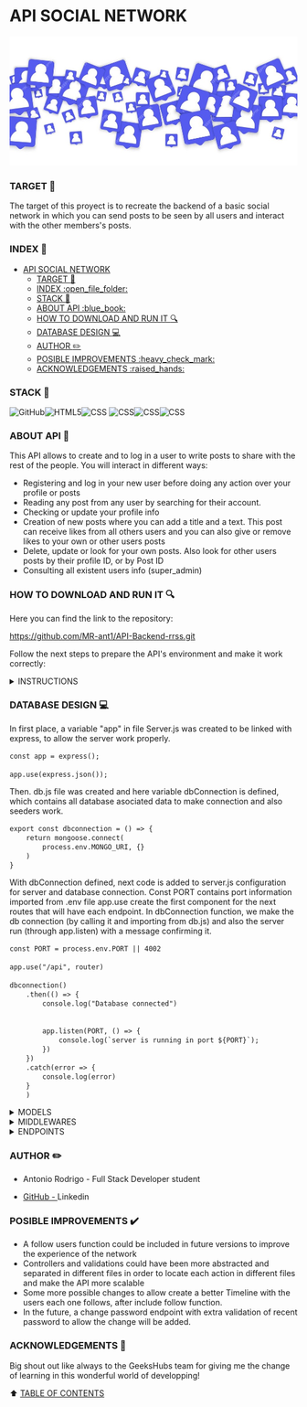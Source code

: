 # API SOCIAL NETWORK
![alt text](img/WelcomePicture.jpg)
### TARGET :dart:
The target of this proyect is to recreate the backend of a basic social network in which you can send posts to be seen by all users and interact with the other members's posts.

### INDEX :open_file_folder: 
- [API SOCIAL NETWORK](#api-social-network)
    - [TARGET :dart:](#target-dart)
    - [INDEX :open\_file\_folder:](#index-open_file_folder)
    - [STACK :wrench:](#stack-wrench)
    - [ABOUT API :blue\_book:](#about-api-blue_book)
    - [HOW TO DOWNLOAD AND RUN IT :mag:](#how-to-download-and-run-it-mag)
    - [DATABASE DESIGN :computer:](#database-design-computer)
    - [AUTHOR :pencil2:](#author-pencil2)
    - [POSIBLE IMPROVEMENTS :heavy\_check\_mark:](#posible-improvements-heavy_check_mark)
    - [ACKNOWLEDGEMENTS :raised\_hands:](#acknowledgements-raised_hands)

### STACK :wrench:
<img src="https://img.shields.io/badge/GitHub-100000?style=for-the-badge&logo=github&logoColor=white" alt="GitHub" /><img src="https://img.shields.io/badge/Node.js-43853D?style=for-the-badge&logo=node.js&logoColor=white" alt="HTML5" /><img src="https://img.shields.io/badge/Express.js-404D59?style=for-the-badge" alt="CSS"/>
<img src="https://img.shields.io/badge/DOCKER-2020BF?style=for-the-badge&logo=docker&logoColor=white" alt="CSS" /><img src="https://camo.githubusercontent.com/0f98e0edc3ae47a19fac8a8679ba0a4f678ed9872c18771cb53f493b21ddaf90/68747470733a2f2f696d672e736869656c64732e696f2f62616467652f6a61766173636970742d4546443831443f7374796c653d666f722d7468652d6261646765266c6f676f3d6a617661736372697074266c6f676f436f6c6f723d626c61636b" alt="CSS" /><img src="https://camo.githubusercontent.com/7e95531437f8c91626ae46cb69240160dfde5c39c1119c550cd174ba8a19e712/68747470733a2f2f696d672e736869656c64732e696f2f62616467652f4d6f6e676f44422d2532333465613934622e7376673f7374796c653d666f722d7468652d6261646765266c6f676f3d6d6f6e676f6462266c6f676f436f6c6f723d7768697465" alt="CSS" />


### ABOUT API :blue_book:

This API allows to create and to log in a user to write posts to share with the rest of the people. You will interact in different ways:

- Registering and log in your new user before doing any action over your profile or posts
- Reading any post from any user by searching for their account.
- Checking or update your profile info
- Creation of new posts where you can add a title and a text. This post can receive likes from all others users and you can also give or remove likes to your own or other users posts
- Delete, update or look for your own posts. Also look for other users posts by their profile ID, or by Post ID
- Consulting all existent users info (super_admin)


### HOW TO DOWNLOAD AND RUN IT :mag: 

Here you can find the link to the repository:

https://github.com/MR-ant1/API-Backend-rrss.git

Follow the next steps to prepare the API's environment and make it work correctly:
<details>
<summary>INSTRUCTIONS</summary>

 1. First install Visual Studio Code, some client (like "Thunder", "Postman" or "Insomnia") and MongoDB Compass. Here I leave the links to download each of them (as client, it can be downloaded Postman or Insomnia, or install thunder from the extensions area in visual studio).
 2. 
- <a href=https://www.mongodb.com/try/download/compass > MongoDB Compass</a>
- <a href=https://www.postman.com/downloads/ > Postman</a>
- <a href=https://code.visualstudio.com/ > Visual studio Code</a>  



3. Create a folder to the proyect, open it and execute this command in console:
``` hash
git: init
```
Once we do it, Clone the repository with the command "git clone https://github.com/MR-ant1/Tattoo-API.git

4. Execute in terminal, in order of appaerance, the next commands:
``` bash
npm init --y
```
``` bash
npm install
```
5. Create file ".env". Use sample incluided with references needed to introduce our container data and be able to run server and database. 

``` bash
PORT=4001

MONGO_URI=mongodb+srv://Antonio:RvtT3Dhgv1agfpAQ@apitattoo.e78cn4e.mongodb.net/

JWT_SECRET=SECRETO
```
6. Create a new connection in MongoDB Compass. It's as simple as copy paste the MONGO_URI link which is over this sentence.

7. Execute seeders through command:
``` bash
npm run seed
```
or
``` bash
node ./src/database/seeders/seeder.js 
```
With this, we'll adding our models and registers to our Database, so we can check all data in compass
8. Run the server with command:
``` bash
npm run dev
```
9. Go to the client an import collection file included in HTTP folder
10. Now you have all prepared to try the different functions from the API. Continue reading to find all instructions about it.
</details>


### DATABASE DESIGN :computer:


In first place, a variable "app" in file Server.js was created to be linked with express, to allow the server work properly.
```
const app = express();

app.use(express.json());
```
Then. db.js file was created and here variable dbConnection is defined, which contains all database asociated data to make connection and also seeders work.
```
export const dbconnection = () => {
    return mongoose.connect(
        process.env.MONGO_URI, {}
    )
}
```
With dbConnection defined, next code is added to server.js configuration for server and database connection. Const PORT contains port information imported from .env file app.use create the first component for the next routes that will have each endpoint. 
In dbConnection function, we make the db connection (by calling it and importing from db.js) and also the server run (through app.listen) with a message confirming it.
```
const PORT = process.env.PORT || 4002

app.use("/api", router)

dbconnection()
    .then(() => {
        console.log("Database connected")


        app.listen(PORT, () => {
            console.log(`server is running in port ${PORT}`);
        })
    })
    .catch(error => {
        console.log(error)
    }
    )
```
<details>
<summary>MODELS</summary>

The next step is to create models for Users and Posts, this sets the properties of this entities and relations between them. This will allow interacting with endpoints in order to add, update, get or delete registers.

![alt text](img/UserModelPic.png)

In previous picture, the final field called "likes" represent the amount of likes that every post received from users. In this one, we introduce a reference to User to make possible relations with the other model.


</details>
<details>
<summary>MIDDLEWARES</summary>

Their function is to control user's access to the different actions in API. Two middlewares were created, "auth" to check if the user has logged in to be able to make any action, and "isSuperAdmin", that checks if the user owns this role who has some especial permissions to some endpoints.
We include this middlewares after the route to give an extra comprobation before the endpoint executes, depending on which users we'll allow to make any action.

    AUTH
![alt text](img/AuthMiddlewarePicture.png)

  Auth variable is defined. This will use req, res and next parameters. Then, const Token is defined by taking authorization headers from user and spliting [""] characters. 
  Finally, we defined decoded const to verify the token obtained and the secret word definded in .env. If both parameters are correct, req.tokenData is created to use it in endpoints and get userId or UserRole and the next function allows to execute next step.

    IS_SUPER_ADMIN
![alt text](img/isSuperAdminMiddlewarePicture.png)

After we defined req.tokenData, this is used in the other middleware to check if the user has a super_admin role in his token and allow him to run "super admin" endpoints.
</details>

<details>
<summary>ENDPOINTS</summary>
<details>
<summary>AUTH ENDPOINTS</summary>

Before anything, to make endpoints work, we create routes. The first part of the route "/api" was located in the server to start from here all endpoints. Then, a router file redirects each type of routes to a group (auth endpoints, users endpoints and posts endpoints).

![alt text](img/RouterPicture.png)

Finally, the route ends in each type of endpoints file(auth.routes, user.routes or post.routes) where the method and the end of route are assigned to complete the whole url. /api/users/:id(example)

![alt text](img/PostRoutesPicture.png)

Thanks to this distribution, we have the route separated in different files and dont concentrate all responsability in an unique file (server) where there are other importants processes for the app work.


- Registration: 

![alt text](img/RegisterControllerPicture.png)

First of all, we require to the new user his personal info through the body. Then, some text validations execute with conditionals to detect a wrong characters input, a password's lenght bigger than allowed or an incorrect email composition, followed by the encryption of the typed password.
We'll go to our client and to make this endpoint work, we are going to type the next route with the POST method (if we imported the endpoint collection, all should be prepared by default):
https://api-backend-rrss-dev-hhmf.1.ie-1.fl0.io/api/auth/register. (POST METHOD)
After this we go to body section and introduce in the "x" place, the next parameters to add to our user:

``` bash
{
  "firstName": "xxxxx",
  "lastName": "xxxxxxx",
  "email": "xxxxxxxxx",
  "password": "xxxxxx"
}
```

- Login:

![alt text](img/LoginControllerPicture.png)
In login, email and password are asked in body, then, the same validations take place to check email format and decrypt the password. 
Then, a user find is done using the email given in body, once It's found, password given and both are compared, and depending on this, we receive a confirmation or a negative response. 
If the email and the password match with a user in DB, the token function runs and creates a new token unique for the user that just logged in, assigning a tokendata which contains user's id and role.
This will be used allowing next comprobations of authenticity in the rest of endpoints reserved to registered users.
Try this endpoint exactly like register, but this time introduce the next route:
https://api-backend-rrss-dev-hhmf.1.ie-1.fl0.io/api/auth/login  (POST METHOD)

When we get the token number in our clients screen, we copy it and will paste it in all endpoints auth>bearer section to identificate. We recommend the use of this credentials to try the API, it belongs to a super_admin user and has permission to use all endpoints:
 ``` bash
 "email": "superadmin@superadmin.com",
 "password": "12345678"
```
</details>

<details>
<summary>USER ENDPOINTS</summary>
GET ALL USERS (super_admin): GET -> https://api-backend-rrss-dev-hhmf.1.ie-1.fl0.io/api/users
It brings all user information. It's reserved only for super_admin users (to not compromise personal information from the users like the email. The password appears encrypted)

     
UPDATE PROFILE (super_admin): PUT -> https://api-backend-rrss-dev-hhmf.1.ie-1.fl0.io/api/users
It changes all info you want from your profile. You'll find four fields in the body. You can modify all fields excepting password and each one or selected will be changed in your user in database.
You can introduce only those fields you wanna update.
``` bash
{
    "firstName": "xxxxxxx",
    "lastName": "xxxxxxxx",
    "email": "xxxxxx@xxx.xxx"
}
```
GET PROFILE: GET -> https://api-backend-rrss-dev-hhmf.1.ie-1.fl0.io/api/users/profile
Through your user ID in token, API will take you to your profile info. You only need to paste the token in auth section.

DELETE USER BY ID: DELETE -> https://api-backend-rrss-dev-hhmf.1.ie-1.fl0.io/api/users/profile/ID
You can delete any user from db introducing its ID in route where ID is located. Only super admins can use this endpoint. Authentification take place through tokenData.


</details>
<details>
<summary>POSTS ENDPOINTS</summary>
GET ALL POSTS: GET -> https://api-backend-rrss-dev-hhmf.1.ie-1.fl0.io/api/posts
Get all posts from all users. Function available for all kind of users to read the different posts and interact with all of them.

GET POST BY ID: GET -> https://api-backend-rrss-dev-hhmf.1.ie-1.fl0.io/api/posts/ID
Bring a specific post from any user adding its ID in the route (replacing ID)

GET OWN POSTS : GET -> https://api-backend-rrss-dev-hhmf.1.ie-1.fl0.io/api/posts/own
Retrieve all posts sent by your user. Only needs de token in auth to work.

GET OTHER USER POSTS : GET -> https://api-backend-rrss-dev-hhmf.1.ie-1.fl0.io/api/users/posts/USERID
Retrieve all posts sent by other user. Insert the user's ID instead of USERID in the route.

CREATE POST : POST -> https://api-backend-rrss-dev-hhmf.1.ie-1.fl0.io/api/posts
Create a new entry in db where you can send a title and a description to the post. All users will be able to read it. Insert both fields in body

UPDATE POST BY ID : PUT -> https://api-backend-rrss-dev-hhmf.1.ie-1.fl0.io/api/posts/ID
Change your post's title or description using this endpoint. Only can edit post owned by your user. Introduce post ID in route and write your new values in body. If its not your post, an error advises you.

DELETE POST BY ID : DELETE -> https://api-backend-rrss-dev-hhmf.1.ie-1.fl0.io/api/posts/ID
Erase an entry which belong to your user and you dont want to have anymore. Introduce its ID in route and if it belongs to your account, bye bye post.

LIKE A POST : PUT -> https://api-backend-rrss-dev-hhmf.1.ie-1.fl0.io/api/posts/ID
Introduce the ID in route of the post you wanna like and instantanely, the post will show your like at the same time your profile will show your liked posts.

</details>
</details>

###  AUTHOR :pencil2:
- Antonio Rodrigo - Full Stack Developer student

- <a href="https://github.com/MR-ant1">GitHub - <a>Linkedin</a>

### POSIBLE IMPROVEMENTS :heavy_check_mark: 

- A follow users function could be included in future versions to improve the experience of the network
- Controllers and validations could have been more abstracted and separated in different files in order to locate each action in different files and make the API more scalable
- Some more possible changes to allow create a better Timeline with the users each one follows, after include follow function.
- In the future, a change password endpoint with extra validation of recent password to allow the change will be added.

### ACKNOWLEDGEMENTS :raised_hands:
Big shout out like always to the GeeksHubs team for giving me the change of learning in this wonderful world of developping! 


[def]: #Acknowledgements-

:arrow_up: [TABLE OF CONTENTS](#TABLE_OF_CONTENTS-open_file_folder)